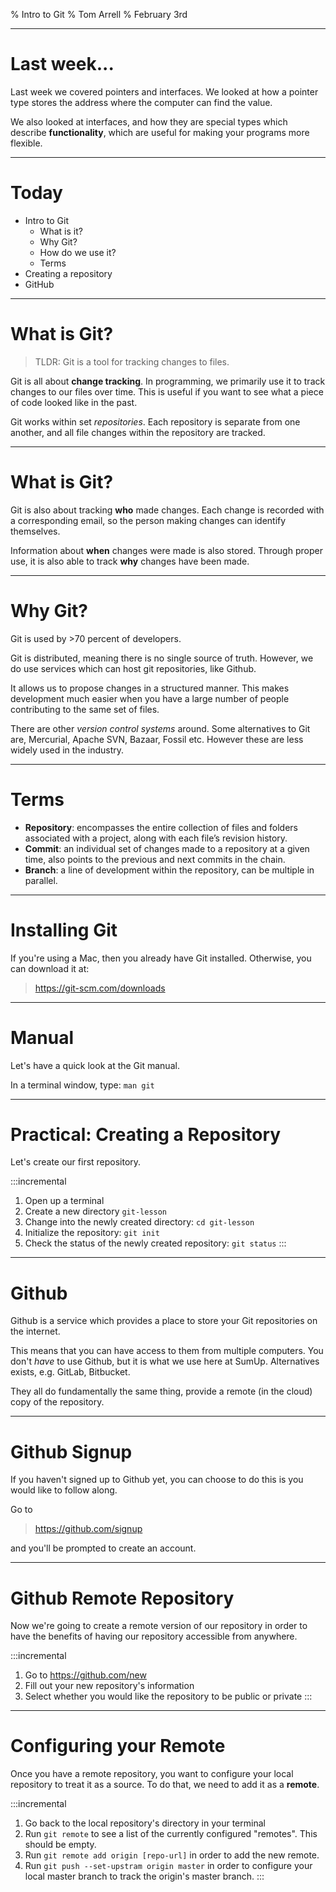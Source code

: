% Intro to Git
% Tom Arrell
% February 3rd

---

# Last week...

Last week we covered pointers and interfaces. We looked at how a pointer type stores the address where the computer can find the value.

We also looked at interfaces, and how they are special types which describe **functionality**, which are useful for making your programs more flexible.

---

# Today

- Intro to Git
  - What is it?
  - Why Git?
  - How do we use it?
  - Terms
- Creating a repository
- GitHub

---

# What is Git?

> TLDR: Git is a tool for tracking changes to files.

Git is all about **change tracking**. In programming, we primarily use it to track changes to our files over time. This is useful if you want to see what a piece of code looked like in the past.

Git works within set *repositories*. Each repository is separate from one another, and all file changes within the repository are tracked.

---

# What is Git?

Git is also about tracking **who** made changes. Each change is recorded with a corresponding email, so the person making changes can identify themselves.

Information about **when** changes were made is also stored. Through proper use, it is also able to track **why** changes have been made.

---

# Why Git?

Git is used by >70 percent of developers.

Git is distributed, meaning there is no single source of truth. However, we do use services which can host git repositories, like Github.

It allows us to propose changes in a structured manner. This makes development much easier when you have a large number of people contributing to the same set of files.

There are other *version control systems* around. Some alternatives to Git are, Mercurial, Apache SVN, Bazaar, Fossil etc. However these are less widely used in the industry.

---

# Terms

- **Repository**: encompasses the entire collection of files and folders associated with a project, along with each file’s revision history.
- **Commit**: an individual set of changes made to a repository at a given time, also points to the previous and next commits in the chain.
- **Branch**: a line of development within the repository, can be multiple in parallel.

---

# Installing Git

If you're using a Mac, then you already have Git installed. Otherwise, you can download it at:

> https://git-scm.com/downloads

---

# Manual

Let's have a quick look at the Git manual.

In a terminal window, type: `man git`

---

# Practical: Creating a Repository

Let's create our first repository.

:::incremental
1. Open up a terminal
2. Create a new directory `git-lesson`
3. Change into the newly created directory: `cd git-lesson`
4. Initialize the repository: `git init`
5. Check the status of the newly created repository: `git status`
:::

---

# Github

Github is a service which provides a place to store your Git repositories on the internet.

This means that you can have access to them from multiple computers. You don't *have* to use Github, but it is what we use here at SumUp. Alternatives exists, e.g. GitLab, Bitbucket.

They all do fundamentally the same thing, provide a remote (in the cloud) copy of the repository.

---

# Github Signup

If you haven't signed up to Github yet, you can choose to do this is you would like to follow along. 

Go to 

> https://github.com/signup

and you'll be prompted to create an account.

---

# Github Remote Repository

Now we're going to create a remote version of our repository in order to have the benefits of having our repository accessible from anywhere.

:::incremental
1. Go to https://github.com/new
2. Fill out your new repository's information
3. Select whether you would like the repository to be public or private
:::

---

# Configuring your Remote

Once you have a remote repository, you want to configure your local repository to treat it as a source. To do that, we need to add it as a **remote**.

:::incremental
1. Go back to the local repository's directory in your terminal
2. Run `git remote` to see a list of the currently configured "remotes". This should be empty.
3. Run `git remote add origin [repo-url]` in order to add the new remote.
4. Run `git push --set-upstram origin master` in order to configure your local master branch to track the origin's master branch.
:::
